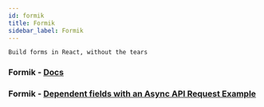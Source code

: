 ```yaml
---
id: formik
title: Formik
sidebar_label: Formik
---
```


```
Build forms in React, without the tears
```

### Formik - [Docs](https://formik.org/docs/tutorial)

### Formik - [Dependent fields with an Async API Request Example](https://formik.org/docs/examples/dependent-fields-async-api-request)